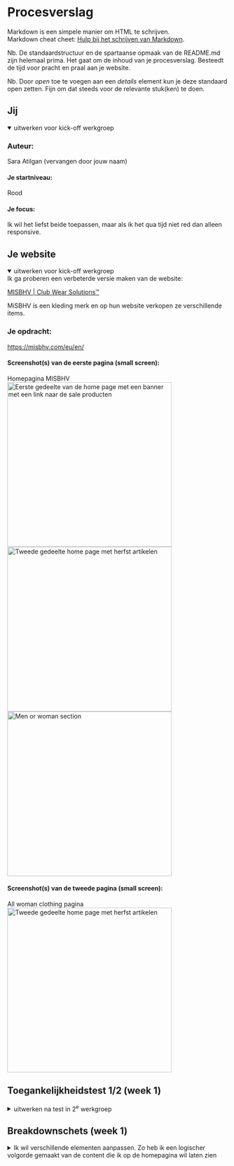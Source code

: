 # Procesverslag
Markdown is een simpele manier om HTML te schrijven.  
Markdown cheat cheet: [Hulp bij het schrijven van Markdown](https://github.com/adam-p/markdown-here/wiki/Markdown-Cheatsheet).

Nb. De standaardstructuur en de spartaanse opmaak van de README.md zijn helemaal prima. Het gaat om de inhoud van je procesverslag. Besteedt de tijd voor pracht en praal aan je website.

Nb. Door *open* toe te voegen aan een *details* element kun je deze standaard open zetten. Fijn om dat steeds voor de relevante stuk(ken) te doen.





## Jij

<details open>
  <summary>uitwerken voor kick-off werkgroep</summary>

  ### Auteur:
  Sara Atilgan (vervangen door jouw naam)

  #### Je startniveau:
  Rood

  #### Je focus:
  Ik wil het liefst beide toepassen, maar als ik het qua tijd niet red dan alleen responsive.
 
</details>





## Je website

<details open>
  <summary>uitwerken voor kick-off werkgroep</summary>
  Ik ga proberen een verbeterde versie maken van de website: 

[MISBHV | Club Wear Solutions™](https://misbhv.com/eu/en/)

MiSBHV is een kleding merk en op hun website verkopen ze verschillende items.

  ### Je opdracht:
  https://misbhv.com/eu/en/

  #### Screenshot(s) van de eerste pagina (small screen): 
  Homepagina MISBHV
  <img src="readme-images/homescreen_1.jpg" width="375px" alt="Eerste gedeelte van de home page met een banner met een link naar de sale producten">
  <img src="readme-images/homescreen_2.jpg" width="375px" alt="Tweede gedeelte home page met herfst artikelen">
  <img src="readme-images/homescreen_5.jpg" width="375px" alt="Men or woman section">

  #### Screenshot(s) van de tweede pagina (small screen):
  All woman clothing pagina
  <img src="readme-images/pagina2_woman.jpg" width="375px" alt="Tweede gedeelte home page met herfst artikelen">
 
</details>



## Toegankelijkheidstest 1/2 (week 1)

<details>
  <summary>uitwerken na test in 2<sup>e</sup> werkgroep</summary>

  ### Bevindingen
  Lijst met je bevindingen die in de test naar voren kwamen:
  <ul>
  <li>Er zijn vele vormen van slechtziend zijn</li>
    <li>Meerdere vormen van beperkt zijn</li>
    <li>Veel websites maken nog geen gebruik van een duidelijke opzet (code) voor screenreaders</li>
  </ul>

</details>



## Breakdownschets (week 1)

<details>
  <summary>Ik wil verschillende elementen aanpassen. 
    Zo heb ik een logischer volgorde gemaakt van de content die ik op de homepagina wil laten zien</summary>

  ### Homepagina: 
  <img src="readme-images/breakdown_pagina1.jpg" width="375px" alt="breakdown van de hele home pagina">

<details>
  <summary>De tekst met ‘new in’ of ‘black week’ lijken op knoppen dus wil ik die veranderen in een label. 
    Verder wil ik ‘voeg toe aan winkelmand’ knoppen toevoegen.</summary>

  ### All woman clothing: 
  <img src="readme-images/breakdown_pagina2.jpg" width="375px" alt="breakdown van de tweede pagina">

<details>
  <summary>De menu items wil ik alleen verticaal aan de linkerkant uitlijnen. Verder wil ik deze links ook hover states geven en via mobiele formaat een state toepassen aan de links zodat de gebruiker weet op welke pagina hun zijn. </summary>

  ### Navigatie menu: 
  <img src="readme-images/menu_misbhv.png" width="375px" alt="menu">

</details>





## Voortgang 1 (week 2)

<details>
  <summary>Ik begon met het maken van een navigatie menu met alle items. Het begin ging een beetje stroef, omdat ik al een tijdje niet bezig ben geweest met coderen. Ik heb daarom ook veel onderzoek gedaan naar verschillende responsive nav menu’s. Voor mijn mobiele formaat wil ik gebruik maken van een hamburger menu. Het liefst zonder Javascript.</summary>

  ### Stand van zaken
  hier dit ging goed & dit was lastig (neem ook screenshots op van delen van je website en code)
  
  Na een tijdje zoeken kwam ik uit op een code voor een responsive hamburger menu via codepen: 
  
  Deze code begreep ik en ik wist deze goed toe te passen. Het probleem was is dat deze persoon block elementen gebruikt en ook display:float bij een block 
  element. Ik probeerde de code zelf een beetje aan te passen, zodat het wel semantisch correct is en geen fout meldingen geeft. Dit werkte niet. Ik kreeg 
  uiteindelijk ook mijn li elementen niet meer te zien. Ik had blijkbaar iets niet goed gedaan dus ben op zoek gegaan naar een andere code.
  
  bron hamburger menu codepen: [https://codepen.io/mutedblues/pen/MmPNPG](https://codepen.io/mutedblues/pen/MmPNPG)
</details>
<details>
Omdat er vaak gebruik wordt gemaakt van divs en heel veel classes vond ik het lastig om dit niet te gebruiken of weg te halen. Ik denk het de reden is dat sommige uitgewerkte code’s niet correct waren (vanwege verkeerde elementen selecteren in css). Ik heb namelijk gebruik gemaakt van een andere code (zie bron hieronder). In het begin ging het best prima, maar uiteindelijk gingen alle li elementen naar boven schuiven wanneer ik dus het menu ging uitklappen (iets met height en position te maken?). Ook gingen de hamburger menu lines raar bewegen en vormde ze geen x wanneer het menu is uitgeklapt. 

bron hamburger menu css: [https://alvarotrigo.com/blog/hamburger-menu-css](https://alvarotrigo.com/blog/hamburger-menu-css)

  <img src="readme-images/menu1.png" width="375px" alt="breakdown van de hele home pagina">

</details>





## Voortgang 2 (week 3)

<details>
  <summary>uitwerken voor 2<sup>e</sup> voortgang</summary>

  ### Stand van zaken
  hier dit ging goed & dit was lastig (neem ook screenshots op van delen van je website en code)


  ### Agenda voor meeting
  samen met je groepje opstellen

  | student 1      | student 2          | student 3    | student 4        |
  | ---            | ---                | ---          | ---              |
  | dit bespreken  | en dit             | en ik dit    | en dan ik dat    |
  | en dat ook nog | dit als er tijd is | nog een punt | dit wil ik zeker |
  | ...            | ...                | ...          | ...              |


  ### Verslag van meeting
  hier na afloop snel de uitkomsten van de meeting vastleggen

  - punt 1
  - punt 2
  - nog een punt
- ...

</details>





## Toegankelijkheidstest 2/2 (week 4)

<details>
  <summary>uitwerken na test in 9<sup>e</sup> werkgroep</summary>

  ### Bevindingen
  Lijst met je bevindingen die in de test naar voren kwamen (geef ook aan wat er verbeterd is):

</details>





## Voortgang 3 (week 4)

<details>
  <summary>uitwerken voor 3<sup>e</sup> voortgang</summary>

  ### Stand van zaken
  hier dit ging goed & dit was lastig (neem ook screenshots op van delen van je website en code)


  ### Agenda voor meeting
  samen met je groepje opstellen

  | student 1      | student 2          | student 3    | student 4        |
  | ---            | ---                | ---          | ---              |
  | dit bespreken  | en dit             | en ik dit    | en dan ik dat    |
  | en dat ook nog | dit als er tijd is | nog een punt | dit wil ik zeker |
  | ...            | ...                | ...          | ...              |


  ### Verslag van meeting
  hier na afloop snel de uitkomsten van de meeting vastleggen

  - punt 1
  - punt 2
  - nog een punt
  - ...

</details>





## Eindgesprek (week 5)

<details>
  <summary>uitwerken voor eindgesprek</summary>

  ### Je uitkomst - karakteristiek screenshots:
  <img src="readme-images/dummy-plaatje.jpg" width="375px" alt="uitomst opdracht 1">


  ### Dit ging goed/Heb ik geleerd: 
  Korte omschrijving met plaatjes

  <img src="readme-images/dummy-plaatje.jpg" width="375px" alt="top">


  ### Dit was lastig/Is niet gelukt:
  Korte omschrijving met plaatjes

  <img src="readme-images/dummy-plaatje.jpg" width="375px" alt="bummer">
</details>





## Bronnenlijst

<details open>
  <summary>continu bijhouden terwijl je werkt</summary>

  Nb. Wees specifiek ('css-tricks' als bron is bijv. niet specifiek genoeg). 
  Nb. ChatGpT en andere AI horen er ook bij.
  Nb. Vermeld de bronnen ook in je code.

  1. bron 1
  2. bron 2
  3. ...

</details>

